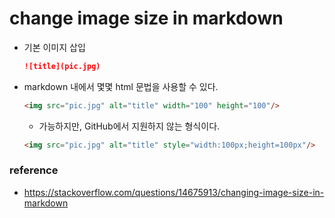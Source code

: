 # change image size in markdown

- 기본 이미지 삽입

  ```markdown
  ![title](pic.jpg)
  ```

- markdown 내에서 몇몇 html 문법을 사용할 수 있다.

  ```markdown
  <img src="pic.jpg" alt="title" width="100" height="100"/>
  ```

  - 가능하지만, GitHub에서 지원하지 않는 형식이다.

  ```markdown
  <img src="pic.jpg" alt="title" style="width:100px;height=100px"/>
  ```

### reference

- https://stackoverflow.com/questions/14675913/changing-image-size-in-markdown
